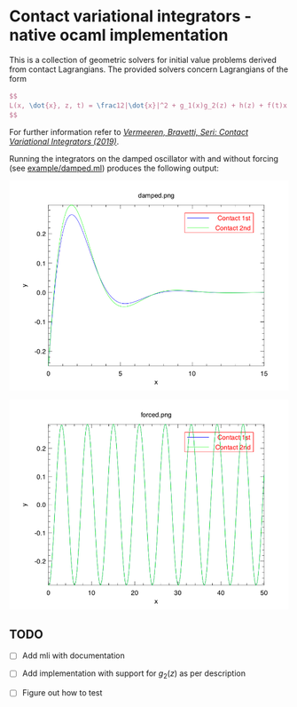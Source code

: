 # Contact variational integrators - native ocaml implementation

This is a collection of geometric solvers for initial value problems derived from contact Lagrangians.
The provided solvers concern Lagrangians of the form
```latex
$$                                         
L(x, \dot{x}, z, t) = \frac12|\dot{x}|^2 + g_1(x)g_2(z) + h(z) + f(t)x
$$
```
For further information refer to [_Vermeeren, Bravetti, Seri: Contact Variational Integrators (2019)_](https://arxiv.org/abs/1902.00436).

Running the integrators on the damped oscillator with and without forcing (see [example/damped.ml](example/damped.ml)) produces the following output:

![no forcing, critical damping](img/damped.png)

![no forcing, critical damping](img/forced.png)


## TODO

- [ ] Add mli with documentation
- [ ] Add implementation with support for $g_2(z)$ as per description
- [ ] Figure out how to test

